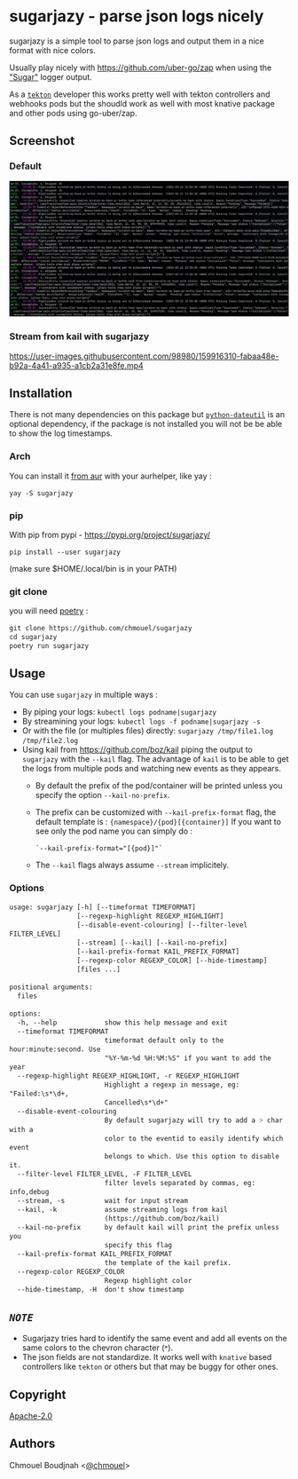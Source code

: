 # sugarjazy - parse json logs nicely

sugarjazy is a simple tool to parse json logs and output them in a nice format with nice colors.

Usually play nicely with <https://github.com/uber-go/zap> when using the
["Sugar"](https://pkg.go.dev/go.uber.org/zap#Logger.Sugar) logger output.

As a [`tekton`](http://tekton.dev) developer this works pretty well with tekton controllers and webhooks pods but
the shoudld work as well with most knative package and other pods using go-uber/zap.

## Screenshot

### Default

![screenshot](./.github/screenshot.png)

### Stream from kail with sugarjazy

https://user-images.githubusercontent.com/98980/159916310-fabaa48e-b92a-4a41-a935-a1cb2a31e8fe.mp4


## Installation

There is not many dependencies on this package but [`python-dateutil`](https://dateutil.readthedocs.io/en/stable/) is an optional dependency, if the package is not installed you will not be be able to show the log timestamps.

### Arch

You can install it [from aur](https://aur.archlinux.org/packages/sugarjazy) with your aurhelper, like yay :

```
yay -S sugarjazy
```

### pip

With pip from pypi - <https://pypi.org/project/sugarjazy/>

```
pip install --user sugarjazy
```

(make sure $HOME/.local/bin is in your PATH)

### git clone

you will need [poetry](https://python-poetry.org/) :

```
git clone https://github.com/chmouel/sugarjazy
cd sugarjazy
poetry run sugarjazy
```

## Usage

You can use `sugarjazy` in multiple ways :

- By piping your logs: `kubectl logs podname|sugarjazy`
- By streamining your logs: `kubectl logs -f podname|sugarjazy -s`
- Or with the file (or multiples files) directly: `sugarjazy /tmp/file1.log /tmp/file2.log`
- Using kail from https://github.com/boz/kail piping the output to `sugarjazy` with the `--kail` flag. The advantage of `kail` is to be able to get the logs from multiple pods and watching new events as they appears.
  - By default the prefix of the pod/container will be printed unless you specify
    the option `--kail-no-prefix`.
  - The prefix can be customized with `--kail-prefix-format` flag, the default template is :
        `{namespace}/{pod}[{container}]`
        If you want to see only the pod name you can simply do :

        `--kail-prefix-format="[{pod}]"`

  - The `--kail` flags always assume `--stream` implicitely.

### Options

```shell
usage: sugarjazy [-h] [--timeformat TIMEFORMAT]
                 [--regexp-highlight REGEXP_HIGHLIGHT]
                 [--disable-event-colouring] [--filter-level FILTER_LEVEL]
                 [--stream] [--kail] [--kail-no-prefix]
                 [--kail-prefix-format KAIL_PREFIX_FORMAT]
                 [--regexp-color REGEXP_COLOR] [--hide-timestamp]
                 [files ...]

positional arguments:
  files

options:
  -h, --help            show this help message and exit
  --timeformat TIMEFORMAT
                        timeformat default only to the hour:minute:second. Use
                        "%Y-%m-%d %H:%M:%S" if you want to add the year
  --regexp-highlight REGEXP_HIGHLIGHT, -r REGEXP_HIGHLIGHT
                        Highlight a regexp in message, eg: "Failed:\s*\d+,
                        Cancelled\s*\d+"
  --disable-event-colouring
                        By default sugarjazy will try to add a ˃ char with a
                        color to the eventid to easily identify which event
                        belongs to which. Use this option to disable it.
  --filter-level FILTER_LEVEL, -F FILTER_LEVEL
                        filter levels separated by commas, eg: info,debug
  --stream, -s          wait for input stream
  --kail, -k            assume streaming logs from kail
                        (https://github.com/boz/kail)
  --kail-no-prefix      by default kail will print the prefix unless you
                        specify this flag
  --kail-prefix-format KAIL_PREFIX_FORMAT
                        the template of the kail prefix.
  --regexp-color REGEXP_COLOR
                        Regexp highlight color
  --hide-timestamp, -H  don't show timestamp
```

## *`NOTE`*

- Sugarjazy tries hard to identify the same event and add all events on the same colors to the chevron character (˃).
- The json fields are not standardize. It works well with `knative` based
  controllers like `tekton` or others but that may be buggy for other ones.

## Copyright

[Apache-2.0](./LICENSE)

## Authors

Chmouel Boudjnah <[@chmouel](https://twitter.com/chmouel)>
